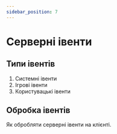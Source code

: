 ```yaml
---
sidebar_position: 7
---
```


# Серверні івенти

## Типи івентів

1. Системні івенти
2. Ігрові івенти
3. Користувацькі івенти

## Обробка івентів

Як обробляти серверні івенти на клієнті.
